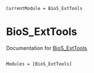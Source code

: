 ```@meta
CurrentModule = BioS_ExtTools
```

# BioS_ExtTools

Documentation for [BioS_ExtTools](https://github.com/CristinaMoraru/BioS_ExtTools.jl).

```@index
```

```@autodocs
Modules = [BioS_ExtTools]
```
